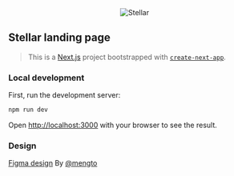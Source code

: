 <div style="text-align: center">
<img src="https://raw.githubusercontent.com/morteza-jamali/ai-note-landing-page/refs/heads/master/public/logo.svg" alt="Stellar" title="Stellar" />
</div>

## Stellar landing page

> This is a [Next.js](https://nextjs.org) project bootstrapped with [`create-next-app`](https://nextjs.org/docs/app/api-reference/cli/create-next-app).

### Local development

First, run the development server:

```bash
npm run dev
```

Open [http://localhost:3000](http://localhost:3000) with your browser to see the result.

### Design

[Figma design](https://www.figma.com/community/file/1349410423606748407/master-no-code-web-design-with-framer-figma-template) By [@mengto](https://www.figma.com/@mengto)
